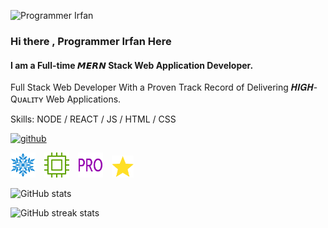 ![Programmer Irfan](https://github.com/programmerirfan/programmerirfan/assets/98705913/6668f6f2-3a24-4e2b-b43c-6cb135cf8ba4)



### Hi there , Programmer Irfan Here
#### I am a Full-time 𝙈𝙀𝙍𝙉 Stack Web Application Developer.


Full Stack Web Developer With a Proven Track Record of Delivering 𝑯𝑰𝑮𝑯-Qᴜᴀʟɪᴛʏ Web Applications.

Skills: NODE / REACT / JS / HTML / CSS



[<img src='https://cdn.jsdelivr.net/npm/simple-icons@3.0.1/icons/github.svg' alt='github' height='40'>](https://github.com/programmerirfan)  

<a href='https://archiveprogram.github.com/'><img src='https://raw.githubusercontent.com/acervenky/animated-github-badges/master/assets/acbadge.gif' width='40' height='40'></a> <a href='https://docs.github.com/en/developers'><img src='https://raw.githubusercontent.com/acervenky/animated-github-badges/master/assets/devbadge.gif' width='40' height='40'></a> <a href='https://github.com/pricing'><img src='https://raw.githubusercontent.com/acervenky/animated-github-badges/master/assets/pro.gif' width='40' height='40'></a> <a href='https://stars.github.com/'><img src='https://raw.githubusercontent.com/acervenky/animated-github-badges/master/assets/starbadge.gif' width='35' height='35'></a> 

![GitHub stats](https://github-readme-stats.vercel.app/api?username=programmerirfan&show_icons=true)  

![GitHub streak stats](https://streak-stats.demolab.com/?user=programmerirfan)  

